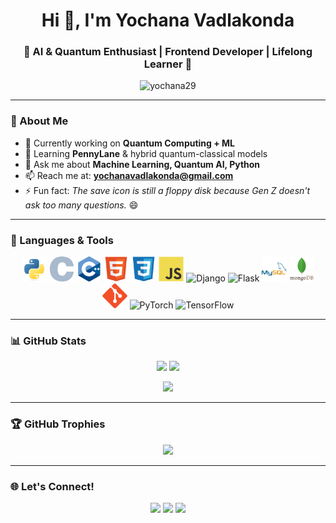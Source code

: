 <h1 align="center">Hi 👋, I'm Yochana Vadlakonda</h1>
<h3 align="center">🌸 AI & Quantum Enthusiast | Frontend Developer | Lifelong Learner 🌸</h3>

<p align="center">
  <img src="https://komarev.com/ghpvc/?username=yochana29&label=Profile%20views&color=0e75b6&style=flat" alt="yochana29" />
</p>

---

### 💫 About Me

- 🔭 Currently working on **Quantum Computing + ML**  
- 🌱 Learning **PennyLane** & hybrid quantum-classical models  
- 💬 Ask me about **Machine Learning, Quantum AI, Python**  
- 📫 Reach me at: **yochanavadlakonda@gmail.com**  
- ⚡ Fun fact: *The save icon is still a floppy disk because Gen Z doesn't ask too many questions.* 😄

---

### 🚀 Languages & Tools

<p align="center">
  <img src="https://raw.githubusercontent.com/devicons/devicon/master/icons/python/python-original.svg" alt="Python" width="40" />
  <img src="https://raw.githubusercontent.com/devicons/devicon/master/icons/c/c-original.svg" alt="C" width="40" />
  <img src="https://raw.githubusercontent.com/devicons/devicon/master/icons/cplusplus/cplusplus-original.svg" alt="C++" width="40" />
  <img src="https://raw.githubusercontent.com/devicons/devicon/master/icons/html5/html5-original.svg" alt="HTML" width="40" />
  <img src="https://raw.githubusercontent.com/devicons/devicon/master/icons/css3/css3-original.svg" alt="CSS" width="40" />
  <img src="https://raw.githubusercontent.com/devicons/devicon/master/icons/javascript/javascript-original.svg" alt="JavaScript" width="40" />
  <img src="https://cdn.worldvectorlogo.com/logos/django.svg" alt="Django" width="40" />
  <img src="https://www.vectorlogo.zone/logos/pocoo_flask/pocoo_flask-icon.svg" alt="Flask" width="40" />
  <img src="https://raw.githubusercontent.com/devicons/devicon/master/icons/mysql/mysql-original-wordmark.svg" alt="MySQL" width="40" />
  <img src="https://raw.githubusercontent.com/devicons/devicon/master/icons/mongodb/mongodb-original-wordmark.svg" alt="MongoDB" width="40" />
  <img src="https://raw.githubusercontent.com/devicons/devicon/master/icons/git/git-original.svg" alt="Git" width="40" />
  <img src="https://www.vectorlogo.zone/logos/pytorch/pytorch-icon.svg" alt="PyTorch" width="40" />
  <img src="https://www.vectorlogo.zone/logos/tensorflow/tensorflow-icon.svg" alt="TensorFlow" width="40" />
</p>

---

### 📊 GitHub Stats

<p align="center">
  <img src="https://github-readme-stats.vercel.app/api?username=yochana29&show_icons=true&theme=tokyonight" width="47%" />
  <img src="https://github-readme-stats.vercel.app/api/top-langs/?username=yochana29&layout=compact&theme=tokyonight" width="47%" />
</p>

<p align="center">
  <img src="https://github-readme-streak-stats.herokuapp.com/?user=yochana29&theme=tokyonight" />
</p>

---

### 🏆 GitHub Trophies

<p align="center">
  <img src="https://github-profile-trophy.vercel.app/?username=yochana29&theme=gruvbox" />
</p>

---

### 🌐 Let's Connect!

<p align="center">
  <a href="https://www.linkedin.com/in/yochana-vadlakonda/" target="_blank"><img src="https://img.shields.io/badge/LinkedIn-blue?logo=linkedin&style=for-the-badge" /></a>
  <a href="mailto:yochanavadlakonda@gmail.com"><img src="https://img.shields.io/badge/Gmail-red?logo=gmail&style=for-the-badge" /></a>
  <a href="https://github.com/yochana29"><img src="https://img.shields.io/badge/GitHub-black?logo=github&style=for-the-badge" /></a>
</p>
